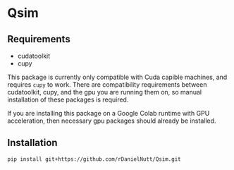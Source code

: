 # Qsim

## Requirements
- cudatoolkit
- cupy

This package is currently only compatible with Cuda capible machines, and requires ```cupy``` to work. There are compatibility requirements between cudatoolkit, cupy, and the gpu you are running them on, so manual installation of these packages is required.

If you are installing this package on a Google Colab runtime with GPU acceleration, then necessary gpu packages should already be installed.
## Installation
```bash
pip install git+https://github.com/rDanielNutt/Qsim.git
```
